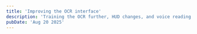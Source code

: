 ```yaml
---
title: 'Improving the OCR interface'
description: 'Training the OCR further, HUD changes, and voice reading'
pubDate: 'Aug 20 2025'
---
```


